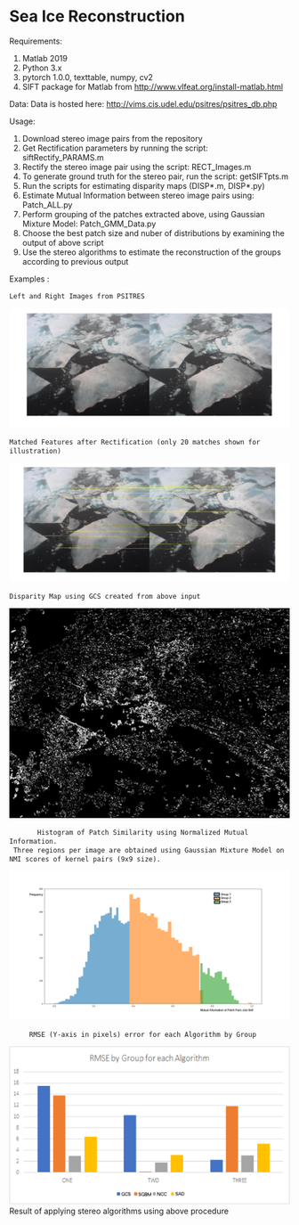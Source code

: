 # Sea Ice Reconstruction
Requirements:
  1. Matlab 2019
  2. Python 3.x
  3. pytorch 1.0.0, texttable, numpy, cv2
  4. SIFT package for Matlab from http://www.vlfeat.org/install-matlab.html
  
  
 Data:
 Data is hosted here: http://vims.cis.udel.edu/psitres/psitres_db.php
 
 Usage:
 1. Download stereo image pairs from the repository 
 2. Get Rectification parameters by running the script: siftRectify_PARAMS.m
 3. Rectify the stereo image pair using the script: RECT_Images.m
 4. To generate ground truth for the stereo pair, run the script: getSIFTpts.m
 5. Run the scripts for estimating disparity maps (DISP*.m, DISP*.py)
 6. Estimate Mutual Information between stereo image pairs using: Patch_ALL.py
 7. Perform grouping of the patches extracted above, using Gaussian Mixture Model: Patch_GMM_Data.py
 8. Choose the best patch size and nuber of distributions by examining the output of above script
 9. Use the stereo algorithms to estimate the reconstruction of the groups according to previous output
 
 
 Examples :
                                                     
						               
	Left and Right Images from PSITRES
   <img src="Images/OATRC_07_LR_Montage.jpg" alt="LEFT-RIGHT"/>
    
	 	 
	Matched Features after Rectification (only 20 matches shown for illustration)	 
 <img src="Images/OATRC_Matched_Features07siParam.jpg" alt="Matched"/> 
 	
	       
	Disparity Map using GCS created from above input
  <img src="Images/OATRC07GCS_Disp.jpg" alt="Disparity-GCS"/> 
 	
	   
	       Histogram of Patch Similarity using Normalized Mutual Information.
	 Three regions per image are obtained using Gaussian Mixture Model on NMI scores of kernel pairs (9x9 size). 

  <img src="Images/Patch9_nmi_mod3.png" alt="Patch9_mod3"/> 
  	

         RMSE (Y-axis in pixels) error for each Algorithm by Group
	 
 <img src="Images/RMSE_T.png" alt="RMSE"/>
  	Result of applying stereo algorithms using above procedure
